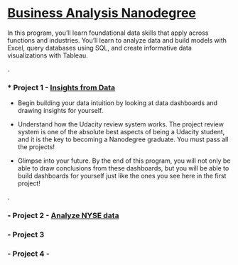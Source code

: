 


# [Business Analysis Nanodegree](https://www.udacity.com/course/business-analytics-nanodegree--nd098)






In this program, you’ll learn foundational data skills that apply across functions and industries. You’ll learn to analyze data and build models with Excel, query databases using SQL, and create informative data visualizations with Tableau.


.



###  * Project 1 - [Insights from Data](https://github.com/nancyalaswad90/Business-Analysis-Nanodegree/blob/master/linkedin.pdf)



- Begin building your data intuition by looking at data dashboards and drawing insights for yourself.


- Understand how the Udacity review system works. The project review system is one of the absolute best aspects of being a Udacity student, and it is the key to becoming a Nanodegree graduate. You must pass all the projects!


- Glimpse into your future. By the end of this program, you will not only be able to draw conclusions from these dashboards, but you will be able to build dashboards for yourself just like the ones you see here in the first project!




.

###  - Project 2 -  [ Analyze NYSE data](https://github.com/nancyalaswad90/Analyze-NYSE-Data)

###  - Project 3  

###  - Project 4 - 

